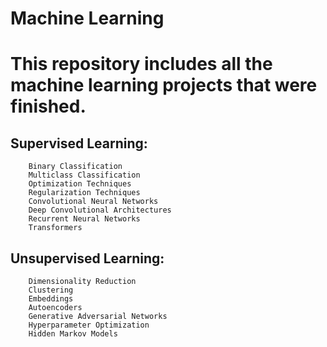 # Machine Learning

# This repository includes all the machine learning projects that were finished.

## Supervised Learning:


        Binary Classification
        Multiclass Classification
        Optimization Techniques
        Regularization Techniques
        Convolutional Neural Networks
        Deep Convolutional Architectures
        Recurrent Neural Networks
        Transformers
## Unsupervised Learning:


        Dimensionality Reduction
        Clustering
        Embeddings
        Autoencoders
        Generative Adversarial Networks
        Hyperparameter Optimization
        Hidden Markov Models
